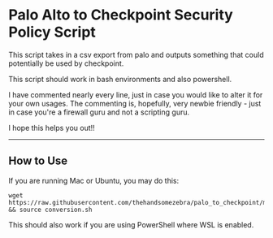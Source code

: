 # Palo Alto to Checkpoint Security Policy Script

This script takes in a csv export from palo and outputs something that could potentially be used by checkpoint. 
 
This script should work in bash environments and also powershell. 
 
I have commented nearly every line, just in case you would like to alter it for your own usages. 
The commenting is, hopefully, very newbie friendly - just in case you're a firewall guru and not a scripting guru.


I hope this helps you out!! 


----

## How to Use

If you are running Mac or Ubuntu, you may do this:
```
wget https://raw.githubusercontent.com/thehandsomezebra/palo_to_checkpoint/main/conversion.sh && source conversion.sh
```

This should also work if you are using PowerShell where WSL is enabled.